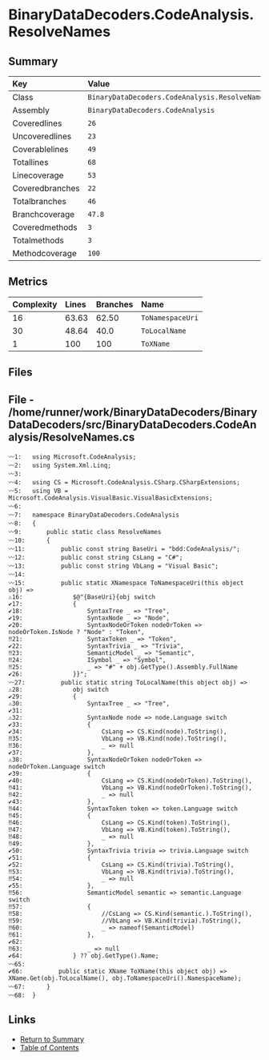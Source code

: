 ﻿# BinaryDataDecoders.CodeAnalysis.ResolveNames

## Summary

| Key             | Value                                          |
| :-------------- | :--------------------------------------------- |
| Class           | `BinaryDataDecoders.CodeAnalysis.ResolveNames` |
| Assembly        | `BinaryDataDecoders.CodeAnalysis`              |
| Coveredlines    | `26`                                           |
| Uncoveredlines  | `23`                                           |
| Coverablelines  | `49`                                           |
| Totallines      | `68`                                           |
| Linecoverage    | `53`                                           |
| Coveredbranches | `22`                                           |
| Totalbranches   | `46`                                           |
| Branchcoverage  | `47.8`                                         |
| Coveredmethods  | `3`                                            |
| Totalmethods    | `3`                                            |
| Methodcoverage  | `100`                                          |

## Metrics

| Complexity | Lines | Branches | Name             |
| :--------- | :---- | :------- | :--------------- |
| 16         | 63.63 | 62.50    | `ToNamespaceUri` |
| 30         | 48.64 | 40.0     | `ToLocalName`    |
| 1          | 100   | 100      | `ToXName`        |

## Files

## File - /home/runner/work/BinaryDataDecoders/BinaryDataDecoders/src/BinaryDataDecoders.CodeAnalysis/ResolveNames.cs

```CSharp
〰1:   using Microsoft.CodeAnalysis;
〰2:   using System.Xml.Linq;
〰3:   
〰4:   using CS = Microsoft.CodeAnalysis.CSharp.CSharpExtensions;
〰5:   using VB = Microsoft.CodeAnalysis.VisualBasic.VisualBasicExtensions;
〰6:   
〰7:   namespace BinaryDataDecoders.CodeAnalysis
〰8:   {
〰9:       public static class ResolveNames
〰10:      {
〰11:          public const string BaseUri = "bdd:CodeAnalysis/";
〰12:          public const string CsLang = "C#";
〰13:          public const string VbLang = "Visual Basic";
〰14:  
〰15:          public static XNamespace ToNamespaceUri(this object obj) =>
⚠16:              $@"{BaseUri}{obj switch
✔17:              {
✔18:                  SyntaxTree _ => "Tree",
✔19:                  SyntaxNode _ => "Node",
✔20:                  SyntaxNodeOrToken nodeOrToken => nodeOrToken.IsNode ? "Node" : "Token",
‼21:                  SyntaxToken _ => "Token",
✔22:                  SyntaxTrivia _ => "Trivia",
‼23:                  SemanticModel _ => "Semantic",
‼24:                  ISymbol _ => "Symbol",
‼25:                  _ => "#" + obj.GetType().Assembly.FullName
✔26:              }}";
〰27:          public static string ToLocalName(this object obj) =>
⚠28:              obj switch
✔29:              {
⚠30:                  SyntaxTree _ => "Tree",
✔31:  
⚠32:                  SyntaxNode node => node.Language switch
✔33:                  {
✔34:                      CsLang => CS.Kind(node).ToString(),
‼35:                      VbLang => VB.Kind(node).ToString(),
‼36:                      _ => null
✔37:                  },
⚠38:                  SyntaxNodeOrToken nodeOrToken => nodeOrToken.Language switch
✔39:                  {
✔40:                      CsLang => CS.Kind(nodeOrToken).ToString(),
‼41:                      VbLang => VB.Kind(nodeOrToken).ToString(),
‼42:                      _ => null
✔43:                  },
‼44:                  SyntaxToken token => token.Language switch
‼45:                  {
‼46:                      CsLang => CS.Kind(token).ToString(),
‼47:                      VbLang => VB.Kind(token).ToString(),
‼48:                      _ => null
‼49:                  },
✔50:                  SyntaxTrivia trivia => trivia.Language switch
✔51:                  {
✔52:                      CsLang => CS.Kind(trivia).ToString(),
‼53:                      VbLang => VB.Kind(trivia).ToString(),
‼54:                      _ => null
✔55:                  },
‼56:                  SemanticModel semantic => semantic.Language switch
‼57:                  {
‼58:                      //CsLang => CS.Kind(semantic.).ToString(),
‼59:                      //VbLang => VB.Kind(trivia).ToString(),
‼60:                      _ => nameof(SemanticModel)
‼61:                  },
✔62:  
‼63:                  _ => null
✔64:              } ?? obj.GetType().Name;
〰65:  
✔66:          public static XName ToXName(this object obj) => XName.Get(obj.ToLocalName(), obj.ToNamespaceUri().NamespaceName);
〰67:      }
〰68:  }
```

## Links

* [Return to Summary](Summary.md)
* [Table of Contents](../TOC.md)


